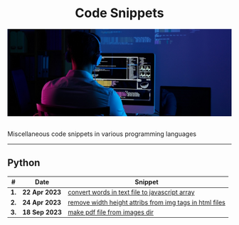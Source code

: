 <div align="center">
  <h1>Code Snippets</h1>
  <img src="banner.jpg" align="center"/>
  <br/><br/>
</div>

Miscellaneous code snippets in various programming languages

---

## Python

| # | Date| Snippet |
| ----------- | ----------- | ----------- |
| **1.** | **22 Apr 2023** | [convert words in text file to javascript array](https://github.com/abeerration/Code-Snippets/tree/main/Python/convert%20words%20in%20text%20file%20to%20javascript%20array) |
| **2.** | **24 Apr 2023** | [remove width height attribs from img tags in html files](https://github.com/abeerration/Code-Snippets/tree/main/Python/remove%20width%20height%20attribs%20from%20img%20tags%20in%20html%20files) |
| **3.** | **18 Sep 2023** | [make pdf file from images dir](https://github.com/abeerration/Code-Snippets/tree/main/Python/make%20pdf%20file%20from%20images%20dir) |
